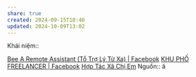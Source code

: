 ```yaml
---
share: true
created: 2024-09-15T10:40
updated: 2024-10-09T13:02
---
```

Khái niệm:: 

[Bee A Remote Assistant (Tổ Trợ Lý Từ Xa) | Facebook](https://www.facebook.com/groups/584020067067946)
[KHU PHỐ FREELANCER | Facebook](https://www.facebook.com/groups/434928552300945/)
[Hợp Tác Xã Chị Em](https://www.facebook.com/groups/hoptacxachiem/)
Nguồn:: 
 â